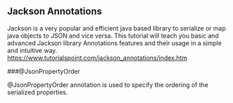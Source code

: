## Jackson Annotations
Jackson is a very popular and efficient java based library to serialize or map java objects to JSON and vice versa. This tutorial will teach you basic and advanced Jackson library Annotations features and their usage in a simple and intuitive way.
https://www.tutorialspoint.com/jackson_annotations/index.htm

###@JsonPropertyOrder 

@JsonPropertyOrder annotation is used to specify the ordering of the serialized properties.

